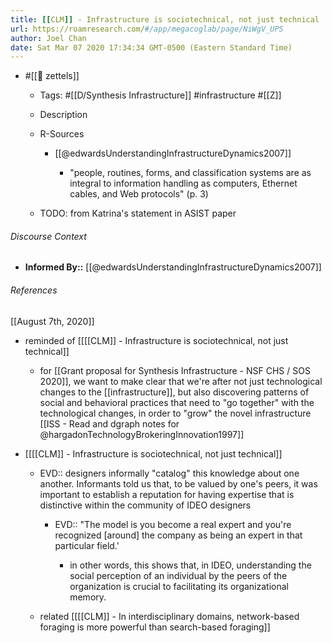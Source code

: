 ```yaml
---
title: [[CLM]] - Infrastructure is sociotechnical, not just technical
url: https://roamresearch.com/#/app/megacoglab/page/NiWgV_UPS
author: Joel Chan
date: Sat Mar 07 2020 17:34:34 GMT-0500 (Eastern Standard Time)
---
```


- #[[🌲 zettels]]

    - Tags: #[[D/Synthesis Infrastructure]] #infrastructure #[[Z]]

    - Description

    - R-Sources

        - [[@edwardsUnderstandingInfrastructureDynamics2007]]

            - "people, routines, forms, and classification systems are as integral to information handling as computers, Ethernet cables, and Web protocols" (p. 3)

    - TODO: from Katrina's statement in ASIST paper

###### Discourse Context

- **Informed By::** [[@edwardsUnderstandingInfrastructureDynamics2007]]

###### References

[[August 7th, 2020]]

- reminded of [[[[CLM]] - Infrastructure is sociotechnical, not just technical]]

    - for [[Grant proposal for Synthesis Infrastructure - NSF CHS / SOS 2020]], we want to make clear that we're after not just technological changes to the [[infrastructure]], but also discovering patterns of social and behavioral practices that need to "go together" with the technological changes, in order to "grow" the novel infrastructure
[[ISS - Read and dgraph notes for @hargadonTechnologyBrokeringInnovation1997]]

- [[[[CLM]] - Infrastructure is sociotechnical, not just technical]]

    - EVD:: designers informally "catalog" this knowledge about one another. Informants told us that, to be valued by one's peers, it was important to establish a reputation for having expertise that is distinctive within the community of IDEO designers

        - EVD:: "The model is you become a real expert and you're recognized [around] the company as being an expert in that particular field.'

            - in other words, this shows that, in IDEO, understanding the social perception of an individual by the peers of the organization is crucial to facilitating its organizational memory.

    - related [[[[CLM]] - In interdisciplinary domains, network-based foraging is more powerful than search-based foraging]]
